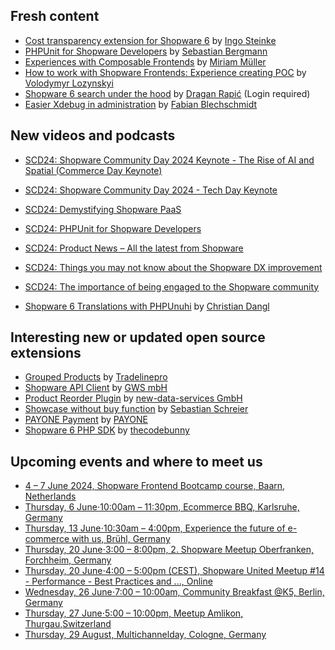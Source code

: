 ## Fresh content

* [Cost transparency extension for Shopware 6](https://dev.to/ingosteinke/cost-transparency-extension-for-shopware-6-53mb) by [Ingo Steinke](https://dev.to/ingosteinke)
* [PHPUnit for Shopware Developers](https://thephp.cc/presentations/phpunit-for-shopware-developers) by [Sebastian Bergmann](https://thephp.cc/company/consultants/sebastian-bergmann)
* [Experiences with Composable Frontends](https://sitegeist.de/_Resources/Persistent/5/6/a/c/56ac9f097be8eaaebc1ff819785e137ae2dee4d5/Shopware_Community_Day2024_Composable_Frontends.pdf) by [Miriam Müller](https://www.linkedin.com/in/mm%C3%BC/)
* [How to work with Shopware Frontends: Experience creating POC](https://itdelight.io/how-to-work-with-shopware-frontends-experience-creating-poc/) by [Volodymyr Lozynskyi](https://itdelight.io/author/volodjaloz/)
* [Shopware 6 search under the hood](https://levelup.gitconnected.com/shopware-6-search-under-the-hood-d7bdb8d9f50e) by [Dragan Rapić](https://medium.com/@drapic88) (Login required)
* [Easier Xdebug in administration](https://winkelwagen.de/2024/05/28/shopware-phpstorm-easier-xdebug-in-administration/) by [Fabian Blechschmidt](https://winkelwagen.de/author/fabianblechschmidt/)


## New videos and podcasts

* [SCD24: Shopware Community Day 2024 Keynote - The Rise of AI and Spatial (Commerce Day Keynote)](https://www.youtube.com/watch?v=ehF-Kx4GsIo)
* [SCD24: Shopware Community Day 2024 - Tech Day Keynote](https://www.youtube.com/watch?v=kkQ9-B2nms8)
* [SCD24: Demystifying Shopware PaaS](https://www.youtube.com/watch?v=0odds_ltE7o)
* [SCD24: PHPUnit for Shopware Developers](https://www.youtube.com/watch?v=lAhnwfJdWNI)
* [SCD24: Product News – All the latest from Shopware](https://www.youtube.com/watch?v=JZn5Bwfyk_E)
* [SCD24: Things you may not know about the Shopware DX improvement](https://www.youtube.com/watch?v=VZluwackMG0)
* [SCD24: The importance of being engaged to the Shopware community](https://www.youtube.com/watch?v=Fq398xsfDgA)

* [Shopware 6 Translations with PHPUnuhi](https://www.youtube.com/watch?v=y-Io8us9D1Y) by [Christian Dangl](https://www.youtube.com/@HelloCodeDev)


## Interesting new or updated open source extensions

* [Grouped Products](https://github.com/tradelinepro/grouped-products) by [Tradelinepro](https://github.com/tradelinepro)
* [Shopware API Client](https://github.com/GWS-mbH/shopware-api-client) by [GWS mbH](https://github.com/GWS-mbH)
* [Product Reorder Plugin](https://github.com/new-data-services/nds-product-reorder) by [new-data-services GmbH](https://github.com/new-data-services)
* [Showcase without buy function](https://github.com/sschreier/SschreierShowcase) by [Sebastian Schreier](https://github.com/sschreier)
* [PAYONE Payment](https://github.com/PAYONE-GmbH/shopware-6) by [PAYONE](https://github.com/PAYONE-GmbH)
* [Shopware 6 PHP SDK](https://github.com/thecodebunny/NetkitchenShopwareApi) by [thecodebunny](https://github.com/thecodebunny)

## Upcoming events and where to meet us

* [4 – 7 June 2024, Shopware Frontend Bootcamp course, Baarn, Netherlands](https://www.yireo.com/bootcamp/shopware-frontend-development-2024-q2)
* [Thursday, 6 June⋅10:00am – 11:30pm, Ecommerce BBQ, Karlsruhe, Germany](https://www.ecommerce-bbq.net/)
* [Thursday, 13 June⋅10:30am – 4:00pm, Experience the future of e-commerce with us, Brühl, Germany](https://www.shopware.com/en/events/get-on-board-and-be-part-of-it-experience-the-future-of-e-commerce-with-us/)
* [Thursday, 20 June⋅3:00 – 8:00pm, 2. Shopware Meetup Oberfranken, Forchheim, Germany](https://www.eventbrite.de/e/2-shopware-meetup-oberfranken-tickets-902952975657)
* [Thursday, 20 June⋅4:00 – 5:00pm (CEST), Shopware United Meetup #14 - Performance - Best Practices and ..., Online](https://www.eventbrite.de/e/shopware-united-meetup-14-performance-best-practices-and-tickets-906683483707)
* [Wednesday, 26 June⋅7:00 – 10:00am, Community Breakfast @K5, Berlin, Germany](https://www.eventbrite.de/e/community-breakfast-k5-berlin-tickets-871924799547)
* [Thursday, 27 June⋅5:00 – 10:00pm, Meetup Amlikon, Thurgau,Switzerland](https://www.shopware.com/en/events/how-do-i-meet-the-expectations-of-my-b2b-customers/)
* [Thursday, 29 August, Multichannelday, Cologne, Germany](https://multichannelday.de/)

